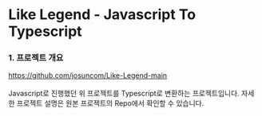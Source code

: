 # Like Legend - Javascript To Typescript

### 1. 프로젝트 개요
https://github.com/josuncom/Like-Legend-main<br/><br/>
Javascript로 진행했던 위 프로젝트를 Typescript로 변환하는 프로젝트입니다.
자세한 프로젝트 설명은 원본 프로젝트의 Repo에서 확인할 수 있습니다.
